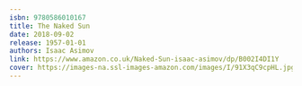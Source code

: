 ```yaml
---
isbn: 9780586010167
title: The Naked Sun
date: 2018-09-02
release: 1957-01-01
authors: Isaac Asimov
link: https://www.amazon.co.uk/Naked-Sun-isaac-asimov/dp/B002I4DI1Y
cover: https://images-na.ssl-images-amazon.com/images/I/91X3qC9cpHL.jpg
---
```

